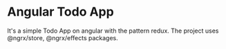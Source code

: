 # Angular Todo App

It's a simple Todo App on angular with the pattern redux. The project uses @ngrx/store, @ngrx/effects packages.